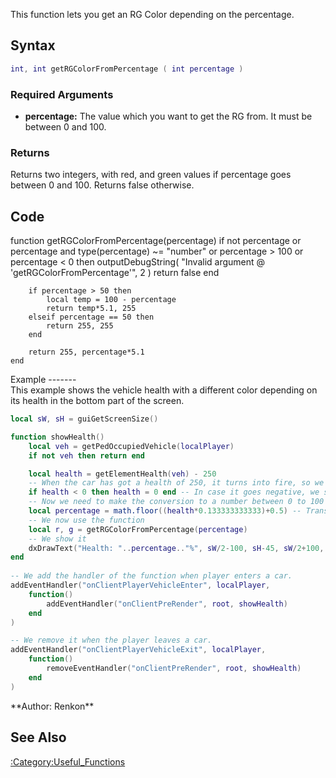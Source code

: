 This function lets you get an RG Color depending on the percentage.

Syntax
------

``` lua
int, int getRGColorFromPercentage ( int percentage )
```

### Required Arguments

-   **percentage:** The value which you want to get the RG from. It must be between 0 and 100.

### Returns

Returns two integers, with red, and green values if percentage goes between 0 and 100. Returns false otherwise.

Code
----

<section name="Server/Client-Side Script" class="both" show="true">
    function getRGColorFromPercentage(percentage)
        if not percentage or
            percentage and type(percentage) ~= "number" or
            percentage > 100 or percentage < 0 then
            outputDebugString( "Invalid argument @ 'getRGColorFromPercentage'", 2 )
            return false
        end

        if percentage > 50 then
            local temp = 100 - percentage
            return temp*5.1, 255
        elseif percentage == 50 then
            return 255, 255
        end
        
        return 255, percentage*5.1
    end

</section>
Example
-------

<section name="Client-Side Example" class="client" show="true">
This example shows the vehicle health with a different color depending on its health in the bottom part of the screen.

``` lua
local sW, sH = guiGetScreenSize()

function showHealth()
    local veh = getPedOccupiedVehicle(localPlayer)
    if not veh then return end

    local health = getElementHealth(veh) - 250
    -- When the car has got a health of 250, it turns into fire, so we remove 250 of the original health in order not to take it into account.
    if health < 0 then health = 0 end -- In case it goes negative, we set it as if it were 0.
    -- Now we need to make the conversion to a number between 0 to 100 knowing that health goes from 0 to 750.
    local percentage = math.floor((health*0.133333333333)+0.5) -- Transformation into percentage.
    -- We now use the function
    local r, g = getRGColorFromPercentage(percentage)
    -- We show it
    dxDrawText("Health: "..percentage.."%", sW/2-100, sH-45, sW/2+100, sH-15, tocolor(r, g, 0, 255), 1, "default", "center", "center")
end
 
-- We add the handler of the function when player enters a car.
addEventHandler("onClientPlayerVehicleEnter", localPlayer, 
    function()
        addEventHandler("onClientPreRender", root, showHealth)
    end
)

-- We remove it when the player leaves a car.
addEventHandler("onClientPlayerVehicleExit", localPlayer, 
    function()
        removeEventHandler("onClientPreRender", root, showHealth)
    end
)
```

</section>
**Author: Renkon**

See Also
--------

[:Category:Useful\_Functions](/docs/-category-useful_functions.md "wikilink")

